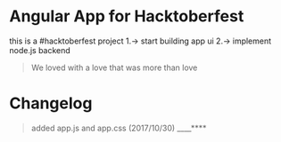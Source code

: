 # Angular App for Hacktoberfest
this is a #hacktoberfest project
1.-> start building app ui
2.-> implement node.js backend

> We loved with a love that was more than love


# Changelog
> added app.js and app.css (2017/10/30)
____****
